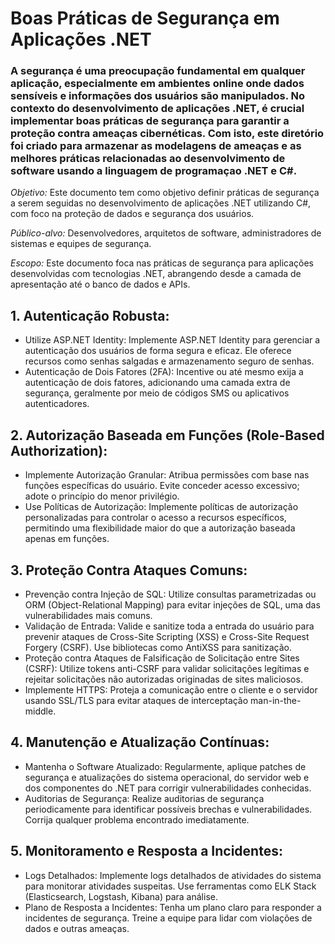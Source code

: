 # Boas Práticas de Segurança em Aplicações .NET

### A segurança é uma preocupação fundamental em qualquer aplicação, especialmente em ambientes online onde dados sensíveis e informações dos usuários são manipulados. No contexto do desenvolvimento de aplicações .NET, é crucial implementar boas práticas de segurança para garantir a proteção contra ameaças cibernéticas. Com isto, este diretório foi criado para armazenar as modelagens de ameaças e as melhores práticas relacionadas ao desenvolvimento de software usando a linguagem de programaçao .NET e C#.

*Objetivo:* Este documento tem como objetivo definir práticas de segurança a serem seguidas no desenvolvimento de aplicações .NET utilizando C#, com foco na proteção de dados e segurança dos usuários.

*Público-alvo:* Desenvolvedores, arquitetos de software, administradores de sistemas e equipes de segurança.

*Escopo:* Este documento foca nas práticas de segurança para aplicações desenvolvidas com tecnologias .NET, abrangendo desde a camada de apresentação até o banco de dados e APIs.

## 1. Autenticação Robusta:
- Utilize ASP.NET Identity: Implemente ASP.NET Identity para gerenciar a autenticação dos usuários de forma segura e eficaz. Ele oferece recursos como senhas salgadas e armazenamento seguro de senhas.
- Autenticação de Dois Fatores (2FA): Incentive ou até mesmo exija a autenticação de dois fatores, adicionando uma camada extra de segurança, geralmente por meio de códigos SMS ou aplicativos autenticadores.

## 2. Autorização Baseada em Funções (Role-Based Authorization):
- Implemente Autorização Granular: Atribua permissões com base nas funções específicas do usuário. Evite conceder acesso excessivo; adote o princípio do menor privilégio.
- Use Políticas de Autorização: Implemente políticas de autorização personalizadas para controlar o acesso a recursos específicos, permitindo uma flexibilidade maior do que a autorização baseada apenas em funções.

## 3. Proteção Contra Ataques Comuns:
- Prevenção contra Injeção de SQL: Utilize consultas parametrizadas ou ORM (Object-Relational Mapping) para evitar injeções de SQL, uma das vulnerabilidades mais comuns.
- Validação de Entrada: Valide e sanitize toda a entrada do usuário para prevenir ataques de Cross-Site Scripting (XSS) e Cross-Site Request Forgery (CSRF). Use bibliotecas como AntiXSS para sanitização.
- Proteção contra Ataques de Falsificação de Solicitação entre Sites (CSRF): Utilize tokens anti-CSRF para validar solicitações legítimas e rejeitar solicitações não autorizadas originadas de sites maliciosos.
- Implemente HTTPS: Proteja a comunicação entre o cliente e o servidor usando SSL/TLS para evitar ataques de interceptação man-in-the-middle.

## 4. Manutenção e Atualização Contínuas:
- Mantenha o Software Atualizado: Regularmente, aplique patches de segurança e atualizações do sistema operacional, do servidor web e dos componentes do .NET para corrigir vulnerabilidades conhecidas.
- Auditorias de Segurança: Realize auditorias de segurança periodicamente para identificar possíveis brechas e vulnerabilidades. Corrija qualquer problema encontrado imediatamente.

## 5. Monitoramento e Resposta a Incidentes:
- Logs Detalhados: Implemente logs detalhados de atividades do sistema para monitorar atividades suspeitas. Use ferramentas como ELK Stack (Elasticsearch, Logstash, Kibana) para análise.
- Plano de Resposta a Incidentes: Tenha um plano claro para responder a incidentes de segurança. Treine a equipe para lidar com violações de dados e outras ameaças.